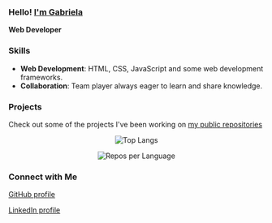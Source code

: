 ### Hello! [I'm Gabriela](https://github.com/gabimin)
 

**Web Developer** 


### Skills 

- **Web Development**: HTML, CSS, JavaScript and some web development frameworks.
- **Collaboration**: Team player always eager to learn and share knowledge.


### Projects

Check out some of the projects I've been working on [my public repositories](https://github.com/gabimin?tab=repositories&q=&type=public&language=&sort=)  


<p align="center">
  <img src="https://github-readme-stats.vercel.app/api/top-langs/?username=gabimin&layout=compact&theme=radical" alt="Top Langs" />
</p>

<p align="center">
  <img src="http://github-profile-summary-cards.vercel.app/api/cards/repos-per-language?username=tuusername&theme=transparent&exclude=html,CSS,Jupyter%20Notebook" alt="Repos per Language" />
</p>


### Connect with Me

[GitHub profile](https://github.com/gabimin)

[LinkedIn profile](https://www.linkedin.com/in/gabimin/)
